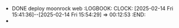 - DONE deploy moonrock web
  :LOGBOOK:
  CLOCK: [2025-02-14 Fri 15:41:36]--[2025-02-14 Fri 15:54:29] =>  00:12:53
  :END:
-
